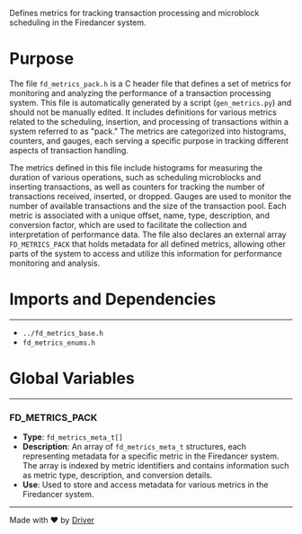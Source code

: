 <!--------------------------------------------------------------------------------->
<!-- IMPORTANT: This file is auto-generated by Driver (https://driver.ai). -------->
<!-- Manual edits may be overwritten on future commits. --------------------------->
<!--------------------------------------------------------------------------------->

Defines metrics for tracking transaction processing and microblock scheduling in the Firedancer system.

# Purpose
The file `fd_metrics_pack.h` is a C header file that defines a set of metrics for monitoring and analyzing the performance of a transaction processing system. This file is automatically generated by a script (`gen_metrics.py`) and should not be manually edited. It includes definitions for various metrics related to the scheduling, insertion, and processing of transactions within a system referred to as "pack." The metrics are categorized into histograms, counters, and gauges, each serving a specific purpose in tracking different aspects of transaction handling.

The metrics defined in this file include histograms for measuring the duration of various operations, such as scheduling microblocks and inserting transactions, as well as counters for tracking the number of transactions received, inserted, or dropped. Gauges are used to monitor the number of available transactions and the size of the transaction pool. Each metric is associated with a unique offset, name, type, description, and conversion factor, which are used to facilitate the collection and interpretation of performance data. The file also declares an external array `FD_METRICS_PACK` that holds metadata for all defined metrics, allowing other parts of the system to access and utilize this information for performance monitoring and analysis.
# Imports and Dependencies

---
- `../fd_metrics_base.h`
- `fd_metrics_enums.h`


# Global Variables

---
### FD\_METRICS\_PACK
- **Type**: ``fd_metrics_meta_t[]``
- **Description**: An array of `fd_metrics_meta_t` structures, each representing metadata for a specific metric in the Firedancer system. The array is indexed by metric identifiers and contains information such as metric type, description, and conversion details.
- **Use**: Used to store and access metadata for various metrics in the Firedancer system.



---
Made with ❤️ by [Driver](https://www.driver.ai/)